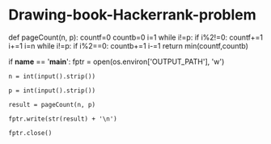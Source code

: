 # Drawing-book-Hackerrank-problem

def pageCount(n, p):
    countf=0
    countb=0
    i=1
    while i!=p:
        if i%2!=0:
            countf+=1
        i+=1
    i=n
    while i!=p:
        if i%2==0:
            countb+=1
        i-=1
    return min(countf,countb)        
                
            
        
if __name__ == '__main__':
    fptr = open(os.environ['OUTPUT_PATH'], 'w')

    n = int(input().strip())

    p = int(input().strip())

    result = pageCount(n, p)

    fptr.write(str(result) + '\n')

    fptr.close()
